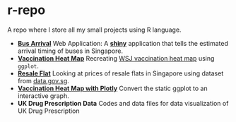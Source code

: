 # r-repo
A repo where I store all my small projects using R language.

- [**Bus Arrival**](https://jyzhang.shinyapps.io/bus_arrival/) Web Application: A [**shiny**](https://shiny.rstudio.com/) application that tells the estimated arrival timing of buses in Singapore.
- [**Vaccination Heat Map**](https://jyzhang88.github.io/uneven-odds/2017/02/06/recreating-vaccination-heatmap.html) Recreating [WSJ vaccination heat map](http://graphics.wsj.com/infectious-diseases-and-vaccines/) using `ggplot`.
- [**Resale Flat**](https://jyzhang88.github.io/uneven-odds/2017/02/14/resale-flat-prices.html) Looking at prices of resale flats in Singapore using dataset from [data.gov.sg](https://data.gov.sg/).
- [**Vaccination Heat Map with Plotly**](https://jyzhang88.github.io/uneven-odds/2017/02/28/vaccination-plotly.html) Convert the static ggplot to an interactive graph.
- **UK Drug Prescription Data** Codes and data files for data visualization of UK Drug Prescription
